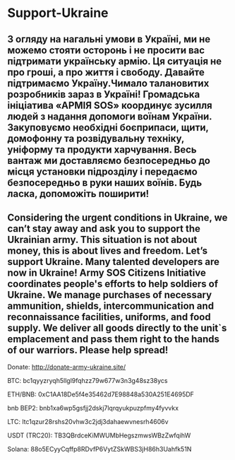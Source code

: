 # Support-Ukraine

З огляду на нагальні умови в Україні, ми не можемо стояти осторонь і не просити вас підтримати українську армію. Ця ситуація не про гроші, а про життя і свободу. Давайте підтримаємо Україну.Чимало талановитих розробників зараз в Україні! Громадська ініціатива «АРМІЯ SOS» координує зусилля людей з надання допомоги воїнам України. Закуповуємо необхідні боєприпаси, щити, домофонну та розвідувальну техніку, уніформу та продукти харчування. Весь вантаж ми доставляємо безпосередньо до місця установки підрозділу і передаємо безпосередньо в руки наших воїнів. Будь ласка, допоможіть поширити!
-------------------------------------------
Considering the urgent conditions in Ukraine, we can’t stay away and ask you to support the Ukrainian army. This situation is not about money, this is about lives and freedom. Let’s support Ukraine. Many talented developers are now in Ukraine! Army SOS Citizens Initiative coordinates people's efforts to help soldiers of Ukraine. We manage purchases of necessary ammunition, shields, intercommunication and reconnaissance facilities, uniforms, and food supply. We deliver all goods directly to the unit`s emplacement and pass them right to the hands of our warriors. Please help spread!
--------------------------------------------
Donate: 
http://donate-army-ukraine.site/

BTC: bc1qyyzryqh5llgl9fqhzz79w677w3n3g48sz38ycs

ETH/BNB: 0xC1AA18De5f4e35462d7E98848a530A251E4695DF

bnb BEP2: bnb1xa6wp5gsfjj2dskj7lqrqyukpuzpfmy4fyvvkx

LTC: ltc1qzur28rshs20vhw3c2jdj3dahaewvnesrh4606v

USDT (TRC20): TB3QBrdceKiMWUMbHegszmwsWBzZwfqihW

Solana: 88o5ECyyCqffp8RDvfP6VytZSkWBS3jH86h3Uahfk51N
